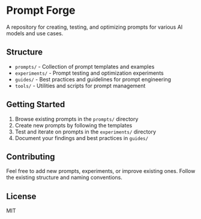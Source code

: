 # Prompt Forge

A repository for creating, testing, and optimizing prompts for various AI models and use cases.

## Structure

- `prompts/` - Collection of prompt templates and examples
- `experiments/` - Prompt testing and optimization experiments
- `guides/` - Best practices and guidelines for prompt engineering
- `tools/` - Utilities and scripts for prompt management

## Getting Started

1. Browse existing prompts in the `prompts/` directory
2. Create new prompts by following the templates
3. Test and iterate on prompts in the `experiments/` directory
4. Document your findings and best practices in `guides/`

## Contributing

Feel free to add new prompts, experiments, or improve existing ones. Follow the existing structure and naming conventions.

## License

MIT